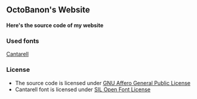 ## OctoBanon's Website
#### Here's the source code of my website
### Used fonts
[Cantarell](https://gitlab.gnome.org/GNOME/cantarell-fonts)
### License
- The source code is licensed under [GNU Affero General Public License](https://github.com/OctoBanon-Main/website/blob/main/LICENSE)
- Cantarell font is licensed under [SIL Open Font License](https://gitlab.gnome.org/GNOME/cantarell-fonts/-/blob/master/COPYING)
